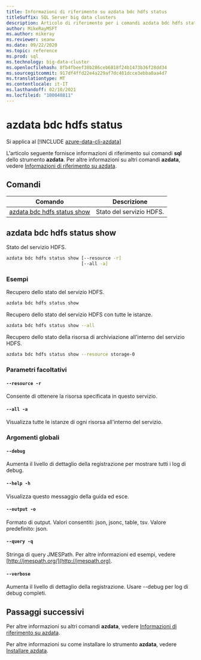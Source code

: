 ```yaml
---
title: Informazioni di riferimento su azdata bdc hdfs status
titleSuffix: SQL Server big data clusters
description: Articolo di riferimento per i comandi azdata bdc hdfs status.
author: MikeRayMSFT
ms.author: mikeray
ms.reviewer: seanw
ms.date: 09/22/2020
ms.topic: reference
ms.prod: sql
ms.technology: big-data-cluster
ms.openlocfilehash: 8fb4fbeef38b286ceb6818f24b1473b36f28dd34
ms.sourcegitcommit: 917df4ffd22e4a229af7dc481dcce3ebba0aa4d7
ms.translationtype: MT
ms.contentlocale: it-IT
ms.lasthandoff: 02/10/2021
ms.locfileid: "100048811"
---
```

# <a name="azdata-bdc-hdfs-status"></a>azdata bdc hdfs status

Si applica al [!INCLUDE [azure-data-cli-azdata](../../includes/azure-data-cli-azdata.md)]

L'articolo seguente fornisce informazioni di riferimento sui comandi **sql** dello strumento **azdata**. Per altre informazioni su altri comandi **azdata**, vedere [Informazioni di riferimento su azdata](reference-azdata.md).

## <a name="commands"></a>Comandi

|Comando|Descrizione|
| --- | --- |
[azdata bdc hdfs status show](#azdata-bdc-hdfs-status-show) | Stato del servizio HDFS.
## <a name="azdata-bdc-hdfs-status-show"></a>azdata bdc hdfs status show
Stato del servizio HDFS.
```bash
azdata bdc hdfs status show [--resource -r] 
                            [--all -a]
```
### <a name="examples"></a>Esempi
Recupero dello stato del servizio HDFS.
```bash
azdata bdc hdfs status show
```
Recupero dello stato del servizio HDFS con tutte le istanze.
```bash
azdata bdc hdfs status show --all
```
Recupero dello stato della risorsa di archiviazione all'interno del servizio HDFS.
```bash
azdata bdc hdfs status show --resource storage-0
```
### <a name="optional-parameters"></a>Parametri facoltativi
#### `--resource -r`
Consente di ottenere la risorsa specificata in questo servizio.
#### `--all -a`
Visualizza tutte le istanze di ogni risorsa all'interno del servizio.
### <a name="global-arguments"></a>Argomenti globali
#### `--debug`
Aumenta il livello di dettaglio della registrazione per mostrare tutti i log di debug.
#### `--help -h`
Visualizza questo messaggio della guida ed esce.
#### `--output -o`
Formato di output.  Valori consentiti: json, jsonc, table, tsv.  Valore predefinito: json.
#### `--query -q`
Stringa di query JMESPath. Per altre informazioni ed esempi, vedere [http://jmespath.org/](http://jmespath.org).
#### `--verbose`
Aumenta il livello di dettaglio della registrazione. Usare --debug per log di debug completi.

## <a name="next-steps"></a>Passaggi successivi

Per altre informazioni su altri comandi **azdata**, vedere [Informazioni di riferimento su azdata](reference-azdata.md). 

Per altre informazioni su come installare lo strumento **azdata**, vedere [Installare azdata](..\install\deploy-install-azdata.md).

